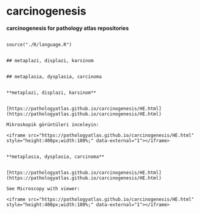 # carcinogenesis



**carcinogenesis for pathology atlas repositories**



```{r language carcinogenesis, echo=FALSE, include=TRUE}

source("./R/language.R")

```




```{asis, echo = (language == "TR")}

## metaplazi, displazi, karsinom

```




```{asis, echo = (language == "EN")}

## metaplasia, dysplasia, carcinoma

```




```{asis, echo = (language == "TR")}

**metaplazi, displazi, karsinom**


[https://pathologyatlas.github.io/carcinogenesis/HE.html](https://pathologyatlas.github.io/carcinogenesis/HE.html)

Mikroskopik görüntüleri inceleyin:

<iframe src="https://pathologyatlas.github.io/carcinogenesis/HE.html" style="height:400px;width:100%;" data-external="1"></iframe>

```




```{asis, echo = (language == "EN")}

**metaplasia, dysplasia, carcinoma**


[https://pathologyatlas.github.io/carcinogenesis/HE.html](https://pathologyatlas.github.io/carcinogenesis/HE.html)

See Microscopy with viewer: 

<iframe src="https://pathologyatlas.github.io/carcinogenesis/HE.html" style="height:400px;width:100%;" data-external="1"></iframe>

```


